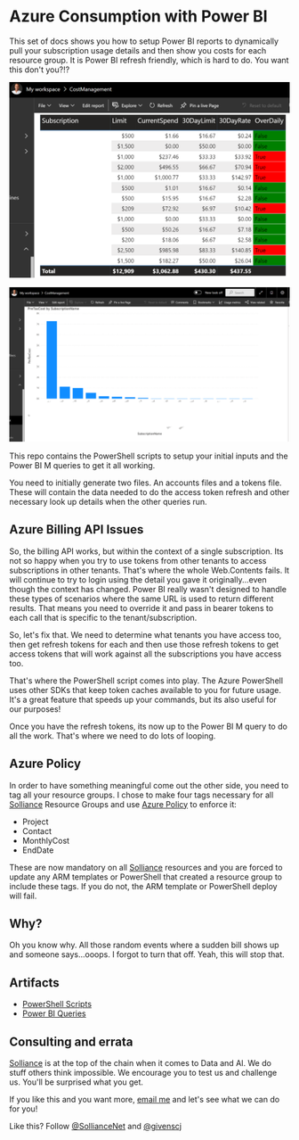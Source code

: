 # Azure Consumption with Power BI

This set of docs shows you how to setup Power BI reports to dynamically pull your subscription usage details and then show you costs for each resource group. It is Power BI refresh friendly, which is hard to do.  You want this don't you?!?

![Budget view.](/media/Budgets.png "Budgets overdrawn")

![Costs by subscription view.](/media/CostBySubscription.png "Subscription costs")

This repo contains the PowerShell scripts to setup your initial inputs and the Power BI M queries to get it all working.

You need to initially generate two files.  An accounts files and a tokens file. These will contain the data needed to do the access token refresh and other necessary look up details when the other queries run.

## Azure Billing API Issues

So, the billing API works, but within the context of a single subscription. Its not so happy when you try to use tokens from other tenants to access subscriptions in other tenants. That's where the whole Web.Contents fails.  It will continue to try to login using the detail you gave it originally...even though the context has changed. Power BI really wasn't designed to handle these types of scenarios where the same URL is used to return different results. That means you need to override it and pass in bearer tokens to each call that is specific to the tenant/subscription.

So, let's fix that.  We need to determine what tenants you have access too, then get refresh tokens for each and then use those refresh tokens to get access tokens that will work against all the subscriptions you have access too.

That's where the PowerShell script comes into play. The Azure PowerShell uses other SDKs that keep token caches available to you for future usage.  It's a great feature that speeds up your commands, but its also useful for our purposes!

Once you have the refresh tokens, its now up to the Power BI M query to do all the work.  That's where we need to do lots of looping.

## Azure Policy

In order to have something meaningful come out the other side, you need to tag all your resource groups. I chose to make four tags necessary for all [Solliance](https://www.solliance.net/) Resource Groups and use [Azure Policy](https://docs.microsoft.com/en-us/azure/governance/policy/overview) to enforce it:

- Project
- Contact
- MonthlyCost
- EndDate

These are now mandatory on all [Solliance](https://www.solliance.net/) resources and you are forced to update any ARM templates or PowerShell that created a resource group to include these tags. If you do not, the ARM template or PowerShell deploy will fail.

## Why?

Oh you know why.  All those random events where a sudden bill shows up and someone says...ooops.  I forgot to turn that off.  Yeah, this will stop that.

## Artifacts

- [PowerShell Scripts](/PowerShell/README.md)
- [Power BI Queries](Power%20BI/README.md)

## Consulting and errata

[Solliance](https://www.solliance.net/) is at the top of the chain when it comes to Data and AI. We do stuff others think impossible. We encourage you to test us and challenge us. You'll be surprised what you get.

If you like this and you want more, [email me](mailto:chris@solliance.net) and let's see what we can do for you!

Like this?  Follow [@SollianceNet](https://twitter.com/solliancenet) and [@givenscj](https://twitter.com/givenscj)